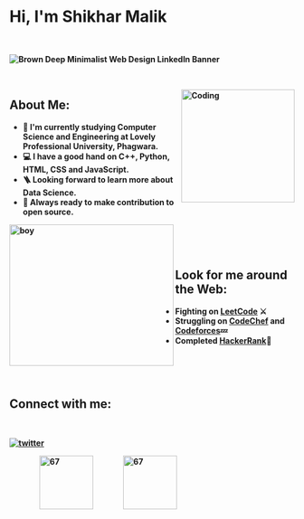 # <b> Hi, I'm Shikhar Malik  
&nbsp;&nbsp;

![Brown Deep Minimalist Web Design LinkedIn Banner](https://user-images.githubusercontent.com/79395058/167137353-b99ede8a-eeff-4d29-8cf1-d2ca44f2faac.png)


&nbsp;&nbsp;
&nbsp;&nbsp;

<img alt="Coding" src="https://user-images.githubusercontent.com/22797857/90096298-b90f4b00-dd54-11ea-9a31-00ad53f8ec04.gif" align="right" height="200"/>

## <b>About Me:
- 🔅 I'm currently studying Computer Science and Engineering at Lovely Professional University, Phagwara.
- 💻 I have a good hand on C++, Python, HTML, CSS and JavaScript.
- 🪜 Looking forward to learn more about Data Science.
- 📌 Always ready to make contribution to open source.

&nbsp;
&nbsp;&nbsp;
&nbsp;
<img alt="boy" src="https://media.baamboozle.com/uploads/images/279918/1613711563_131167.gif" align ="left" height="250" width="290"/>
&nbsp;
&nbsp;
&nbsp;

&nbsp;&nbsp;
## <b>Look for me around the Web:
- Fighting on [LeetCode](https://leetcode.com/shikharmalik333/) ⚔️
- Struggling on [CodeChef](https://www.codechef.com/) and [Codeforces](https://www.codechef.com/)💤
- Completed [HackerRank](https://www.hackerrank.com/dashboard)💯
&nbsp;
&nbsp;
&nbsp;&nbsp;
  
&nbsp;&nbsp;
&nbsp;&nbsp;
&nbsp;&nbsp;

&nbsp;&nbsp;
&nbsp;
&nbsp;
&nbsp;

## Connect with me:
&nbsp;&nbsp;&nbsp;
&nbsp;&nbsp;
  
  [![twitter](https://user-images.githubusercontent.com/79395058/167138356-0ce8ff51-3583-4083-99fb-e11bfbfc8736.png)](https://twitter.com/malikshikhar25#gh-light-mode-only)

  
  
&nbsp;&nbsp;&nbsp;&nbsp;&nbsp;&nbsp;&nbsp;&nbsp;&nbsp;&nbsp;&nbsp;&nbsp;&nbsp;&nbsp;&nbsp;
[<img width="95" alt="67" src="https://user-images.githubusercontent.com/79395058/167137633-c05470a6-466d-4b35-b5c2-e4ef33c62c8a.png">](www.linkedin.com/in/shikhar-malik-0280691b9#gh-light-mode-only)
&nbsp;&nbsp;&nbsp;&nbsp;&nbsp;&nbsp;&nbsp;&nbsp;&nbsp;&nbsp;&nbsp;&nbsp;&nbsp;&nbsp;
[<img width="95" alt="67" src="https://user-images.githubusercontent.com/79395058/167137671-e8d35e43-6cad-4d1f-84fe-5f8de19c5d0b.png">](https://www.instagram.com/killershot007/#gh-light-mode-only)
&nbsp;&nbsp;&nbsp;&nbsp;
&nbsp;&nbsp;
